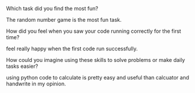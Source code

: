 Which task did you find the most fun?

The random number game is the most fun task.

How did you feel when you saw your code running correctly for the first time?

feel really happy when the first code run successfully.

How could you imagine using these skills to solve problems or make daily tasks easier?

using python code to calculate is pretty easy and useful than calcuator and handwrite in my opinion.
